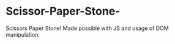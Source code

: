 # Scissor-Paper-Stone-

Scissors Paper Stone! Made possible with JS and usage of DOM manipulation.
<head>
<script src="script.js" defer></script>
<head>
